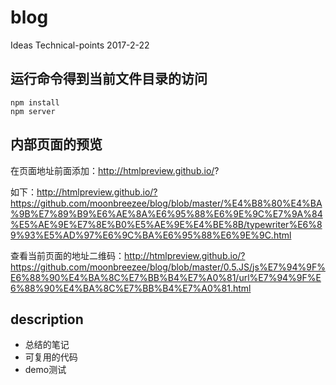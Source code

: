# blog

Ideas Technical-points 2017-2-22

## 运行命令得到当前文件目录的访问

```
npm install
npm server
```

## 内部页面的预览

在页面地址前面添加：http://htmlpreview.github.io/?

如下：http://htmlpreview.github.io/?https://github.com/moonbreezee/blog/blob/master/%E4%B8%80%E4%BA%9B%E7%89%B9%E6%AE%8A%E6%95%88%E6%9E%9C%E7%9A%84%E5%AE%9E%E7%8E%B0%E5%AE%9E%E4%BE%8B/typewriter%E6%89%93%E5%AD%97%E6%9C%BA%E6%95%88%E6%9E%9C.html

查看当前页面的地址二维码：http://htmlpreview.github.io/?https://github.com/moonbreezee/blog/blob/master/0.5.JS/js%E7%94%9F%E6%88%90%E4%BA%8C%E7%BB%B4%E7%A0%81/url%E7%94%9F%E6%88%90%E4%BA%8C%E7%BB%B4%E7%A0%81.html


## description

- 总结的笔记
- 可复用的代码
- demo测试
